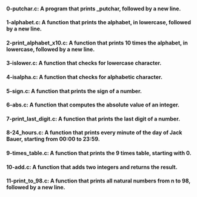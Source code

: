 #### 0-putchar.c: A program that prints _putchar, followed by a new line.

#### 1-alphabet.c: A function that prints the alphabet, in lowercase, followed by a new line.

#### 2-print_alphabet_x10.c: A function that prints 10 times the alphabet, in lowercase, followed by a new line.

#### 3-islower.c: A function that checks for lowercase character.

#### 4-isalpha.c: A function that checks for alphabetic character.

#### 5-sign.c: A function that prints the sign of a number.

#### 6-abs.c: A function that computes the absolute value of an integer.

#### 7-print_last_digit.c: A function that prints the last digit of a number.

#### 8-24_hours.c: A function that prints every minute of the day of Jack Bauer, starting from 00:00 to 23:59.

#### 9-times_table.c: A function that prints the 9 times table, starting with 0.

#### 10-add.c: A function that adds two integers and returns the result.

#### 11-print_to_98.c: A function that prints all natural numbers from n to 98, followed by a new line.
